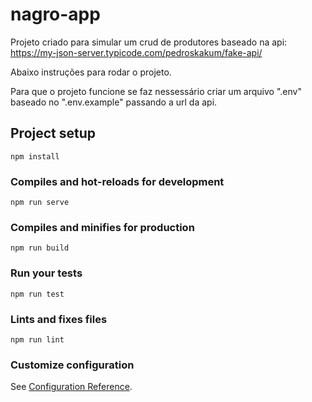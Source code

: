 # nagro-app

Projeto criado para simular um crud de produtores baseado na api:
https://my-json-server.typicode.com/pedroskakum/fake-api/

Abaixo instruções para rodar o projeto.

Para que o projeto funcione se faz nessessário criar um arquivo
".env" baseado no ".env.example" passando a url da api.

## Project setup
```
npm install
```

### Compiles and hot-reloads for development
```
npm run serve
```

### Compiles and minifies for production
```
npm run build
```

### Run your tests
```
npm run test
```

### Lints and fixes files
```
npm run lint
```

### Customize configuration
See [Configuration Reference](https://cli.vuejs.org/config/).
